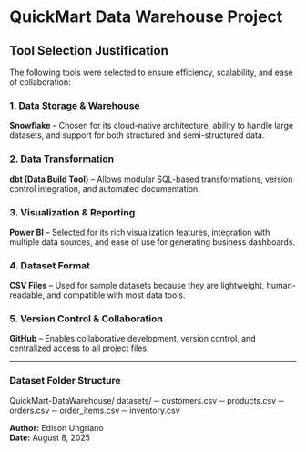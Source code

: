 # QuickMart Data Warehouse Project

## Tool Selection Justification

The following tools were selected to ensure efficiency, scalability, and ease of collaboration:

### 1. Data Storage & Warehouse
**Snowflake** – Chosen for its cloud-native architecture, ability to handle large datasets, and support for both structured and semi-structured data.

### 2. Data Transformation
**dbt (Data Build Tool)** – Allows modular SQL-based transformations, version control integration, and automated documentation.

### 3. Visualization & Reporting
**Power BI** – Selected for its rich visualization features, integration with multiple data sources, and ease of use for generating business dashboards.

### 4. Dataset Format
**CSV Files** – Used for sample datasets because they are lightweight, human-readable, and compatible with most data tools.

### 5. Version Control & Collaboration
**GitHub** – Enables collaborative development, version control, and centralized access to all project files.

---

### Dataset Folder Structure

QuickMart-DataWarehouse/ datasets/
                        ─ customers.csv
                        ─ products.csv
                        ─ orders.csv
                        ─ order_items.csv
                        ─ inventory.csv

**Author:** Edison Ungriano  
**Date:** August 8, 2025

